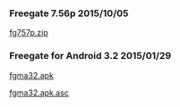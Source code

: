 ### Freegate 7.56p 2015/10/05
[fg757p.zip](files/fg757p.zip)

### Freegate for Android 3.2 2015/01/29
[fgma32.apk](files/fgma32.apk)

[fgma32.apk.asc](files/fgma32.apk.asc)
